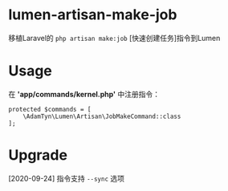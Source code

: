# lumen-artisan-make-job

移植Laravel的 `php artisan make:job` [快速创建任务]指令到Lumen

# Usage

在 **'app/commands/kernel.php'** 中注册指令：

```
protected $commands = [
	\AdamTyn\Lumen\Artisan\JobMakeCommand::class
];
```

# Upgrade
[2020-09-24] 指令支持 `--sync` 选项